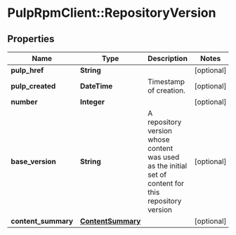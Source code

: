 # PulpRpmClient::RepositoryVersion

## Properties
Name | Type | Description | Notes
------------ | ------------- | ------------- | -------------
**pulp_href** | **String** |  | [optional] 
**pulp_created** | **DateTime** | Timestamp of creation. | [optional] 
**number** | **Integer** |  | [optional] 
**base_version** | **String** | A repository version whose content was used as the initial set of content for this repository version | [optional] 
**content_summary** | [**ContentSummary**](ContentSummary.md) |  | [optional] 


